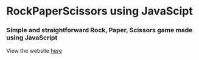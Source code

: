 # RockPaperScissors using JavaScipt

### Simple and straightforward Rock, Paper, Scissors game made using JavaScript

View the website [here](https://ohmpatil.github.io/RockPaperScissors/)